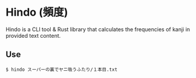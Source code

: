 # Hindo (頻度)

Hindo is a CLI tool & Rust library that calculates the frequencies of kanji in
provided text content.

## Use

```shell
$ hindo スーパーの裏でヤニ吸うふたり/１本目.txt
```
